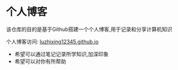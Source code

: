 # 个人博客

该仓库的目的是基于Github搭建一个个人博客,用于记录和分享计算机知识

个人博客访问: [luzhixing12345.github.io](https://luzhixing12345.github.io/)

- 希望可以通过笔记记录所学知识,加深印象
- 希望可以对你有所帮助
